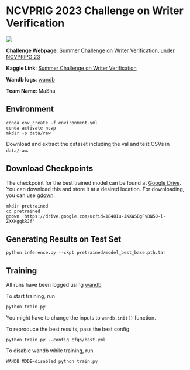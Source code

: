 # NCVPRIG 2023 Challenge on Writer Verification

![](https://vl2g.github.io/challenges/wv2023/images/intro_figure.png)

**Challenge Webpage**: [Summer Challenge on Writer Verification, under NCVPRIPG'23](https://vl2g.github.io/challenges/wv2023)  

**Kaggle Link**: [Summer Challenge on Writer Verification](https://www.kaggle.com/competitions/writer-verification-on-summer-challenge/overview)  

**Wandb logs**: [wandb](https://wandb.ai/manan-shah/NCVPRIG23%20Writer%20Verification?workspace=user-manan-shah)

**Team Name**: MaSha

## Environment

```shell
conda env create -f environment.yml
conda activate ncvp
mkdir -p data/raw
```

Download and extract the dataset including the val and test CSVs in `data/raw`.

## Download Checkpoints
The checkpoint for the best trained model can be found at [Google Drive](https://drive.google.com/file/d/1848Iu-JKXWSBgFvBN50-l-ZXXKgqkRJf/view?usp=sharing). You can download this and store it at a desired location. For downloading, you can use [gdown](https://github.com/wkentaro/gdown).

```shell
mkdir pretrained
cd pretrained
gdown 'https://drive.google.com/uc?id=1848Iu-JKXWSBgFvBN50-l-ZXXKgqkRJf'
```

## Generating Results on Test Set

```shell
python inference.py --ckpt pretrained/model_best_base.pth.tar
```

## Training

All runs have been logged using [wandb](https://wandb.ai/manan-shah/NCVPRIG23%20Writer%20Verification?workspace=user-manan-shah)

To start training, run
```shell
python train.py
```
You might have to change the inputs to `wandb.init()` function.

To reproduce the best results, pass the best config
```shell
python train.py --config cfgs/best.yml
```

To disable wandb while training, run
```shell
WANDB_MODE=disabled python train.py
```